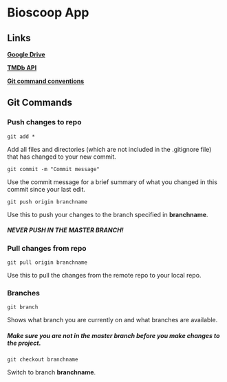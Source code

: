 # Bioscoop App

## Links

[**Google Drive**](https://drive.google.com/drive/u/1/folders/0B-eXbuoU1hYkeURRZXNlNG1uVGs "Group Google Drive")

[**TMDb API**](https://developers.themoviedb.org/3/getting-started "The Movie Database API Documentation")

[**Git command conventions**](../master/conventions/GIT.md)

## Git Commands
### Push changes to repo
```git
git add *
```
Add all files and directories (which are not included in the .gitignore file) that has changed to your new commit.

```git
git commit -m "Commit message"
```
Use the commit message for a brief summary of what you changed in this commit since your last edit.

```git
git push origin branchname
```
Use this to push your changes to the branch specified in __branchname__.
##### NEVER PUSH IN THE MASTER BRANCH!

### Pull changes from repo

```git
git pull origin branchname
```
Use this to pull the changes from the remote repo to your local repo.

### Branches
```git
git branch
```
Shows what branch you are currently on and what branches are available.
##### Make sure you are **not** in the master branch before you make changes to the project.

```git
git checkout branchname
```
Switch to branch __branchname__.
